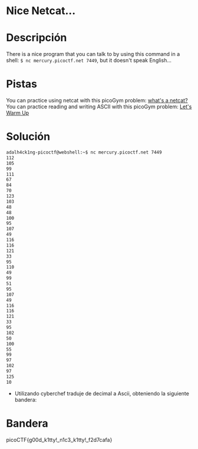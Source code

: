 # Nice Netcat...

# Descripción
There is a nice program that you can talk to by using this command in a shell: `$ nc mercury.picoctf.net 7449`, but it doesn't speak English...
# Pistas
You can practice using netcat with this picoGym problem: [what's a netcat?](https://play.picoctf.org/practice/challenge/34)
You can practice reading and writing ASCII with this picoGym problem: [Let's Warm Up](https://play.picoctf.org/practice/challenge/22)
# Solución

```bash
adalh4ck1ng-picoctf@webshell:~$ nc mercury.picoctf.net 7449 
112 
105 
99 
111 
67 
84 
70 
123 
103 
48 
48 
100 
95 
107 
49 
116 
116 
121 
33 
95 
110 
49 
99 
51 
95 
107 
49 
116 
116 
121 
33 
95 
102 
50 
100 
55 
99 
97 
102 
97 
125 
10
```

- Utilizando cyberchef traduje de decimal a Ascii, obteniendo la siguiente bandera:

# Bandera
picoCTF{g00d_k1tty!_n1c3_k1tty!_f2d7cafa}
